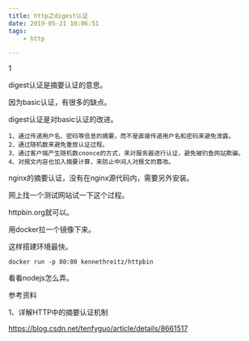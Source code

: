 ```yaml
---
title: http之digest认证
date: 2019-05-21 10:06:51
tags:
	- http

---
```


1

digest认证是摘要认证的意思。

因为basic认证，有很多的缺点。

digest认证是对basic认证的改进。

```
1、通过传递用户名、密码等信息的摘要，而不是直接传递用户名和密码来避免泄露。
2、通过随机数来避免重放认证过程。
3、通过客户端产生随机数cnonce的方式，来对服务器进行认证，避免被钓鱼网站欺骗。
4、对报文内容也加入摘要计算，来防止中间人对报文的篡改。
```



nginx的摘要认证，没有在nginx源代码内，需要另外安装。

网上找一个测试网站试一下这个过程。

httpbin.org就可以。

用docker拉一个镜像下来。

这样搭建环境最快。

```
docker run -p 80:80 kennethreitz/httpbin
```

看看nodejs怎么弄。





参考资料

1、详解HTTP中的摘要认证机制

https://blog.csdn.net/tenfyguo/article/details/8661517

